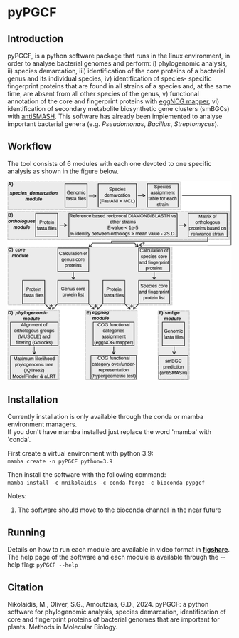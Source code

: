 # pyPGCF

## Introduction

pyPGCF, is a python software package
that runs in the linux environment, in order to analyse bacterial genomes and perform:
i) phylogenomic analysis, ii) species demarcation, iii) identification of the core
proteins of a bacterial genus and its individual species, iv) identification of species-
specific fingerprint proteins that are found in all strains of a species and, at the same
time, are absent from all other species of the genus, v) functional annotation of the
core and fingerprint proteins with [eggNOG mapper](https://github.com/eggnogdb/eggnog-mapper), 
vi) identification of secondary metabolite
biosynthetic gene clusters (smBGCs) with [antiSMASH](https://github.com/antismash/antismash). 
This software has already
been implemented to analyse important bacterial genera (e.g. *Pseudomonas*, *Bacillus*, *Streptomyces*). 

## Workflow
The tool consists of 6 modules with each one devoted to one specific analysis as shown in the figure below.  

![](./resources/pyPGCF.png)

## Installation 
Currently installation is only available through the conda or mamba environment managers.  
If you don't have mamba installed just replace the word 'mamba' with 'conda'.  

First create a virtual environment with python 3.9:  
`mamba create -n pyPGCF python=3.9`  

Then install the software with the following command:  
`mamba install -c mnikolaidis -c conda-forge -c bioconda pypgcf`

Notes: 
1) The software should move to the bioconda channel in the near future

## Running
Details on how to run each module are available in video format in **[figshare](https://figshare.com/articles/media/pyPGCF_screencasts/22559992)**.
The help page of the software and each module is available through the --help flag: `pyPGCF --help`

## Citation
Nikolaidis, M., Oliver, S.G., Amoutzias, G.D., 2024. pyPGCF: a python software for phylogenomic analysis, species demarcation, identification of core and fingerprint proteins of bacterial genomes that are important for plants. Methods in Molecular Biology.
